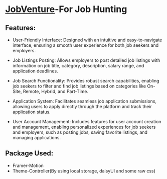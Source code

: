 # [JobVenture]()-For Job Hunting

## Features:
- User-Friendly Interface: Designed with an intuitive and easy-to-navigate interface, ensuring a smooth user experience for both job seekers and employers.

- Job Listings Posting: Allows employers to post detailed job listings with information on job title, category, description, salary range, and application deadlines.

- Job Search Functionality: Provides robust search capabilities, enabling job seekers to filter and find job listings based on categories like On-Site, Remote, Hybrid, and Part-Time.

- Application System: Facilitates seamless job application submissions, allowing users to apply directly through the platform and track their application status.

- User Account Management: Includes features for user account creation and management, enabling personalized experiences for job seekers and employers, such as posting jobs, saving favorite listings, and managing applications.


## Package Used: 
- Framer-Motion
- Theme-Controller(By using local storage, daisyUI and some raw css)